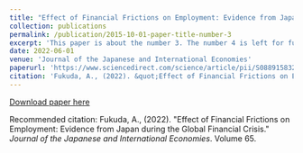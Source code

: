 ```yaml
---
title: "Effect of Financial Frictions on Employment: Evidence from Japan during the Global Financial Crisis."
collection: publications
permalink: /publication/2015-10-01-paper-title-number-3
excerpt: 'This paper is about the number 3. The number 4 is left for future work.'
date: 2022-06-01
venue: 'Journal of the Japanese and International Economies'
paperurl: 'https://www.sciencedirect.com/science/article/pii/S0889158322000235'
citation: 'Fukuda, A., (2022). &quot;Effect of Financial Frictions on Employment: Evidence from Japan during the Global Financial Crisis.&quot; <i>Journal of the Japanese and International Economies</i>. Volume 65.'
---
```


[Download paper here](https://www.sciencedirect.com/science/article/pii/S0889158322000235)

Recommended citation: Fukuda, A., (2022). "Effect of Financial Frictions on Employment: Evidence from Japan during the Global Financial Crisis." <i>Journal of the Japanese and International Economies</i>. Volume 65.
